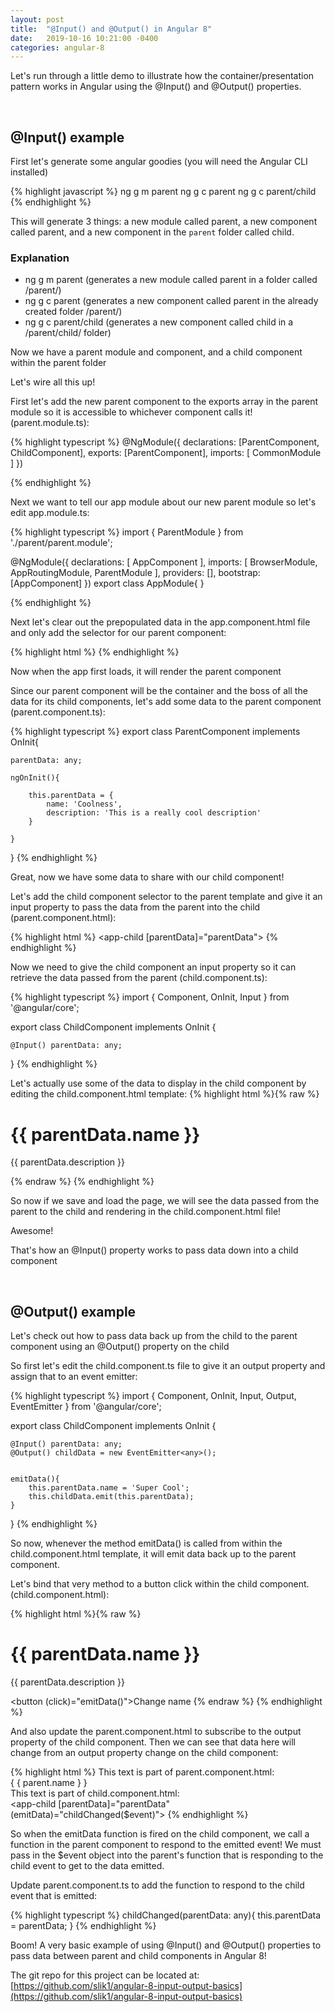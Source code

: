 ```yaml
---
layout: post
title:  "@Input() and @Output() in Angular 8"
date:   2019-10-16 10:21:00 -0400
categories: angular-8
---
```


Let's run through a little demo to illustrate how the container/presentation pattern works in Angular using the @Input() and @Output() properties.

<br>

## @Input() example 



First let's generate some angular goodies (you will need the Angular CLI installed)

{% highlight javascript %}
ng g m parent
ng g c parent
ng g c parent/child
{% endhighlight %}

This will generate 3 things: a new module called parent, a new component called parent, and a new component in the `parent` folder called child.


<h3>Explanation</h3>
<ul>
<li>ng g m parent (generates a new module called parent in a folder called /parent/)</li>
<li>ng g c parent (generates a new component called parent in the already created folder /parent/)</li>
<li>ng g c parent/child (generates a new component called child in a /parent/child/ folder)</li>
</ul>








Now we have a parent module and component, and a child component within the parent folder


Let's wire all this up!


First let's add the new parent component to the exports array in the parent module so it is accessible to whichever component calls it! (parent.module.ts):

{% highlight typescript %}
@NgModule({
	declarations: [ParentComponent, ChildComponent],
	exports: [ParentComponent],
	imports: [
		CommonModule
	]
})

{% endhighlight %}










Next we want to tell our app module about our new parent module so let's edit app.module.ts:


{% highlight typescript %}
import { ParentModule } from './parent/parent.module';

@NgModule({
	declarations: [
		AppComponent
	],
	imports: [
		BrowserModule,
		AppRoutingModule,
		ParentModule
	],
	providers: [],
	bootstrap: [AppComponent]
})
export class AppModule{ }

{% endhighlight %}











Next let's clear out the prepopulated data in the app.component.html file and only add the selector for our parent component:



{% highlight html %}
<app-parent></app-parent>
{% endhighlight %}









Now when the app first loads, it will render the parent component


Since our parent component will be the container and the boss of all the data for its child components, let's add some data to the parent component (parent.component.ts):

{% highlight typescript %}
export class ParentComponent implements OnInit{
	
	parentData: any;

	ngOnInit(){

		this.parentData = {
			name: 'Coolness',
			description: 'This is a really cool description'
		}

	}


}
{% endhighlight %}










Great, now we have some data to share with our child component!

Let's add the child component selector to the parent template and give it an input property to pass the data from the parent into the child (parent.component.html):

{% highlight html %}
<app-child [parentData]="parentData"></app-child>
{% endhighlight %}









Now we need to give the child component an input property so it can retrieve the data passed from the parent (child.component.ts):

{% highlight typescript %}
import { Component, OnInit, Input } from '@angular/core';

export class ChildComponent implements OnInit {
	
	@Input() parentData: any;

}
{% endhighlight %}





Let's actually use some of the data to display in the child component by editing the child.component.html template:
{% highlight html %}{% raw %}
<h1>{{ parentData.name }}</h1>
<p>{{ parentData.description }}</p>
{% endraw %}
{% endhighlight %}





So now if we save and load the page, we will see the data passed from the parent to the child and rendering in the child.component.html file!


Awesome!

That's how an @Input() property works to pass data down into a child component









<br>


## @Output() example 




Let's check out how to pass data back up from the child to the parent component using an @Output() property on the child


So first let's edit the child.component.ts file to give it an output property and assign that to an event emitter:


{% highlight typescript %}
import { Component, OnInit, Input, Output, EventEmitter } from '@angular/core';

export class ChildComponent implements OnInit {
	
	@Input() parentData: any;
	@Output() childData = new EventEmitter<any>();


	emitData(){
		this.parentData.name = 'Super Cool';
		this.childData.emit(this.parentData);
	}



}
{% endhighlight %}








So now, whenever the method emitData() is called from within the child.component.html template, it will emit data back up to the parent component.










Let's bind that very method to a button click within the child component. (child.component.html):

{% highlight html %}{% raw %}
<h1>{{ parentData.name }}</h1>
<p>{{ parentData.description }}</p>

<button (click)="emitData()">Change name</button>
{% endraw %}
{% endhighlight %}











And also update the parent.component.html to subscribe to the output property of the child component. Then we can see that data here will change from an output property change on the child component:

{% highlight html %}
This text is part of parent.component.html: 
<br>
{ { parent.name } }
<br>
This text is part of child.component.html: <br>
<app-child [parentData]="parentData" (emitData)="childChanged($event)"></app-child>
{% endhighlight %}




So when the emitData function is fired on the child component, we call a function in the parent component to respond to the emitted event! We must pass in the $event object into the parent's function that is responding to the child event to get to the data emitted.







Update parent.component.ts to add the function to respond to the child event that is emitted:

{% highlight typescript %}
childChanged(parentData: any){
	this.parentData = parentData;
}
{% endhighlight %}





Boom! A very basic example of using @Input() and @Output() properties to pass data between parent and child components in Angular 8!

The git repo for this project can be located at: 
[https://github.com/slik1/angular-8-input-output-basics](https://github.com/slik1/angular-8-input-output-basics)